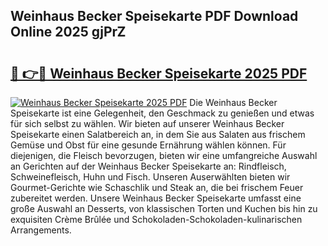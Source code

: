 ## Weinhaus Becker Speisekarte PDF Download Online 2025 gjPrZ

# <h2><a href="http://gc6sdoc.nevu.top/?p=Weinhaus+Becker+Speisekarte">🔗 👉🔴 Weinhaus Becker Speisekarte 2025 PDF</a></h2>

[![Weinhaus Becker Speisekarte 2025 PDF](https://i.imgur.com/dBaPXMq.png)](http://gc6sdoc.nevu.top/?p=Weinhaus+Becker+Speisekarte)
Die Weinhaus Becker Speisekarte ist eine Gelegenheit, den Geschmack zu genießen und etwas für sich selbst zu wählen. Wir bieten auf unserer Weinhaus Becker Speisekarte einen Salatbereich an, in dem Sie aus Salaten aus frischem Gemüse und Obst für eine gesunde Ernährung wählen können. Für diejenigen, die Fleisch bevorzugen, bieten wir eine umfangreiche Auswahl an Gerichten auf der Weinhaus Becker Speisekarte an: Rindfleisch, Schweinefleisch, Huhn und Fisch. Unseren Auserwählten bieten wir Gourmet-Gerichte wie Schaschlik und Steak an, die bei frischem Feuer zubereitet werden. Unsere Weinhaus Becker Speisekarte umfasst eine große Auswahl an Desserts, von klassischen Torten und Kuchen bis hin zu exquisiten Crème Brûlée und Schokoladen-Schokoladen-kulinarischen Arrangements.
